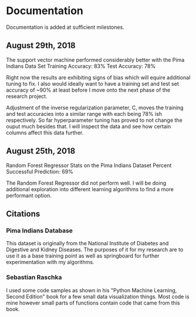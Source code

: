 # Documentation
Documentation is added at sufficient milestones.

## August 29th, 2018
The support vector machine performed considerably better with the Pima Indians Data Set
Training Accuracy: 83%
Test Accuracy: 78%

Right now the results are exhibiting signs of bias which will equire additional tuning to fix.
I also would ideally want to have a training set and test set accuracy of ~90% at least before I move
onto the next phase of the research project.

Adjustment of the inverse regularization parameter, C, moves the training and test accuracies into a similar range
with each being 78% ish respectively. So far hyperparameter tuning has proved to not change the ouput
much besides that. I will inspect the data and see how certain columns affect this data further.

## August 25th, 2018
Random Forest Regressor Stats on the Pima Indians Dataset
Percent Successful Prediction: 69%

The Random Forest Regressor did not perform well. I will be doing additional exploration into
different learning algorithms to find a more performant option.

## Citations
### Pima Indians Database
This dataset is originally from the National Institute of Diabetes and Digestive and Kidney Diseases.
The purposes of it for my research are to use it as a base training point as well as springboard for further
experimentation with my algorithms.

### Sebastian Raschka
I used some code samples as shown in his "Python Machine Learning, Second Edition" book for a few small data
visualization things. Most code is mine however small parts of functions contain code that came from this book.

